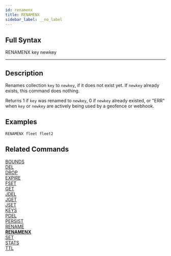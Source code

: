 ```yaml
---
id: renamenx
title: RENAMENX
sidebar_label: __no_label
---
```


## Full Syntax

RENAMENX key newkey

---

## Description

Renames collection `key` to `newkey`, if it does not exist yet. If 
`newkey` already exists, this command does nothing.

Returns 1 if `key` was renamed to `newkey`, 0 if `newkey` already existed, or 
"ERR" when `key` or `newkey` are actively being used by a geofence or webhook.

## Examples

```tile38
RENAMENX fleet fleet2
```

## Related Commands

[BOUNDS](bounds.html)<br>
[DEL](del.html)<br>
[DROP](drop.html)<br>
[EXPIRE](expire.html)<br>
[FSET](fset.html)<br>
[GET](get.html)<br>
[JDEL](jdel.html)<br>
[JGET](jget.html)<br>
[JSET](jset.html)<br>
[KEYS](keys.html)<br>
[PDEL](pdel.html)<br>
[PERSIST](persist.html)<br>
[RENAME](rename.html)<br>
**[RENAMENX](renamenx.html)**<br>
[SET](set.html)<br>
[STATS](stats.html)<br>
[TTL](ttl.html)<br>